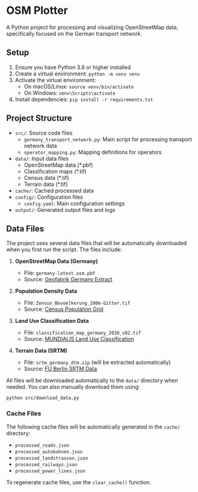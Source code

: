 # OSM Plotter

A Python project for processing and visualizing OpenStreetMap data, specifically focused on the German transport network.

## Setup

1. Ensure you have Python 3.8 or higher installed
2. Create a virtual environment: `python -m venv venv`
3. Activate the virtual environment:
   - On macOS/Linux: `source venv/bin/activate`
   - On Windows: `venv\Scripts\activate`
4. Install dependencies: `pip install -r requirements.txt`

## Project Structure

- `src/`: Source code files
  - `germany_transport_network.py`: Main script for processing transport network data
  - `operator_mapping.py`: Mapping definitions for operators
- `data/`: Input data files
  - OpenStreetMap data (*.pbf)
  - Classification maps (*.tif)
  - Census data (*.tif)
  - Terrain data (*.tif)
- `cache/`: Cached processed data
- `config/`: Configuration files
  - `config.yaml`: Main configuration settings
- `output/`: Generated output files and logs

## Data Files

The project uses several data files that will be automatically downloaded when you first run the script. The files include:

1. **OpenStreetMap Data (Germany)**
   - File: `germany-latest.osm.pbf`
   - Source: [Geofabrik Germany Extract](https://download.geofabrik.de/europe/germany-latest.osm.pbf)

2. **Population Density Data**
   - File: `Zensus_Bevoelkerung_100m-Gitter.tif`
   - Source: [Census Population Grid](http://hannes.enjoys.it/opendata/Zensus_Bevoelkerung_100m-Gitter.tif)

3. **Land Use Classification Data**
   - File: `classification_map_germany_2020_v02.tif`
   - Source: [MUNDIALIS Land Use Classification](https://data.mundialis.de/geodata/lulc-germany/classification_2020/classification_map_germany_2020_v02.tif)

4. **Terrain Data (SRTM)**
   - File: `srtm_germany_dtm.zip` (will be extracted automatically)
   - Source: [FU Berlin SRTM Data](https://userpage.fu-berlin.de/soga/data/raw-data/spatial/srtm_germany_dtm.zip)

All files will be downloaded automatically to the `data/` directory when needed. You can also manually download them using:

```bash
python src/download_data.py
```

### Cache Files

The following cache files will be automatically generated in the `cache/` directory:
- `processed_roads.json`
- `processed_autobahnen.json`
- `processed_landstrassen.json`
- `processed_railways.json`
- `processed_power_lines.json`

To regenerate cache files, use the `clear_cache()` function.
